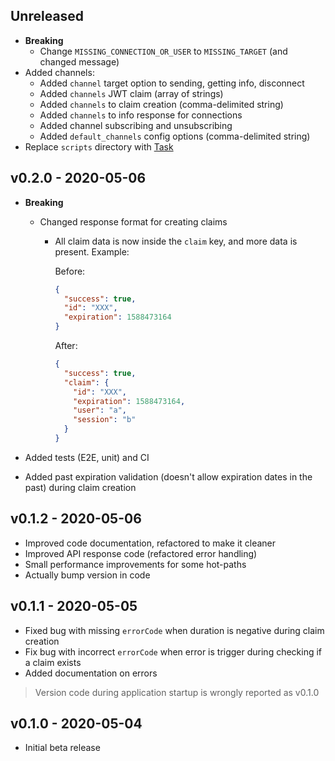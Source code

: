 ## Unreleased

- **Breaking**
    - Change `MISSING_CONNECTION_OR_USER` to `MISSING_TARGET` (and changed message)
- Added channels:
    - Added `channel` target option to sending, getting info, disconnect
    - Added `channels` JWT claim (array of strings)
    - Added `channels` to claim creation (comma-delimited string)
    - Added `channels` to info response for connections
    - Added channel subscribing and unsubscribing
    - Added `default_channels` config options (comma-delimited string)
- Replace `scripts` directory with [Task](https://taskfile.dev)

## v0.2.0 - 2020-05-06

- **Breaking**
  - Changed response format for creating claims
    - All claim data is now inside the `claim` key, and more data is present. Example:
    
      Before:
      ```json
      {
        "success": true,
        "id": "XXX",
        "expiration": 1588473164
      }
      ```
      
      After:
      ```json
      {
        "success": true,
        "claim": {
          "id": "XXX",
          "expiration": 1588473164,
          "user": "a",
          "session": "b"
        }
      }
      ```

- Added tests (E2E, unit) and CI
- Added past expiration validation (doesn't allow expiration dates in the past) during claim creation

## v0.1.2 - 2020-05-06

- Improved code documentation, refactored to make it cleaner
- Improved API response code (refactored error handling)
- Small performance improvements for some hot-paths
- Actually bump version in code

## v0.1.1 - 2020-05-05

- Fixed bug with missing `errorCode` when duration is negative during claim creation
- Fix bug with incorrect `errorCode` when error is trigger during checking if a claim exists
- Added documentation on errors

> Version code during application startup is wrongly reported as v0.1.0

## v0.1.0 - 2020-05-04

- Initial beta release
